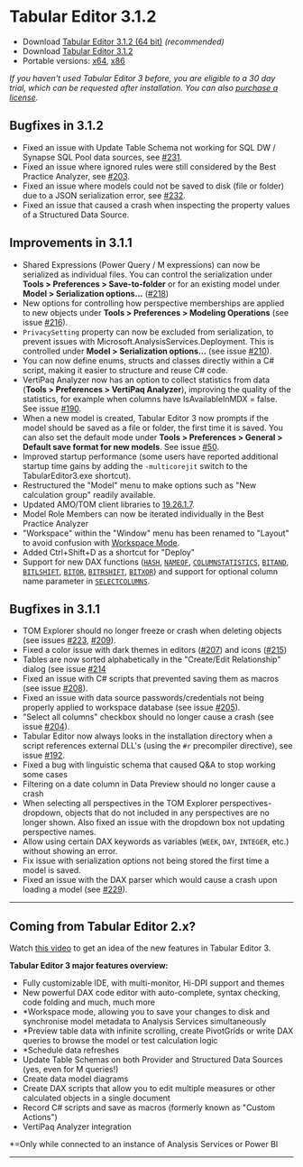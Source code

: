 ﻿# Tabular Editor 3.1.2

- Download [Tabular Editor 3.1.2 (64 bit)](https://cdn.tabulareditor.com/files/TabularEditor.3.1.2.x64.msi) *(recommended)*
- Download [Tabular Editor 3.1.2](https://cdn.tabulareditor.com/files/TabularEditor.3.1.2.x86.msi)
- Portable versions: [x64](https://cdn.tabulareditor.com/files/TabularEditor.3.1.2.x64.zip), [x86](https://cdn.tabulareditor.com/files/TabularEditor.3.1.2.x86.zip)

*If you haven't used Tabular Editor 3 before, you are eligible to a 30 day trial, which can be requested after installation. You can also [purchase a license](https://tabulareditor.com/#licensing).*

## Bugfixes in 3.1.2

- Fixed an issue with Update Table Schema not working for SQL DW / Synapse SQL Pool data sources, see [#231](https://github.com/TabularEditor/TabularEditor3/issues/231).
- Fixed an issue where ignored rules were still considered by the Best Practice Analyzer, see [#203](https://github.com/TabularEditor/TabularEditor3/issues/203).
- Fixed an issue where models could not be saved to disk (file or folder) due to a JSON serialization error, see [#232](https://github.com/TabularEditor/TabularEditor3/issues/232).
- Fixed an issue that caused a crash when inspecting the property values of a Structured Data Source.

## Improvements in 3.1.1

- Shared Expressions (Power Query / M expressions) can now be serialized as individual files. You can control the serialization under **Tools > Preferences > Save-to-folder** or for an existing model under **Model > Serialization options...** ([#218](https://github.com/TabularEditor/TabularEditor3/issues/218))
- New options for controlling how perspective memberships are applied to new objects under **Tools > Preferences > Modeling Operations** (see issue [#216](https://github.com/TabularEditor/TabularEditor3/issues/216)).
- `PrivacySetting` property can now be excluded from serialization, to prevent issues with Microsoft.AnalysisServices.Deployment. This is controlled under **Model > Serialization options...** (see issue [#210](https://github.com/TabularEditor/TabularEditor3/issues/210)).
- You can now define enums, structs and classes directly within a C# script, making it easier to structure and reuse C# code.
- VertiPaq Analyzer now has an option to collect statistics from data (**Tools > Preferences > VertiPaq Analyzer**), improving the quality of the statistics, for example when columns have IsAvailableInMDX = false. See issue [#190](https://github.com/TabularEditor/TabularEditor3/issues/290).
- When a new model is created, Tabular Editor 3 now prompts if the model should be saved as a file or folder, the first time it is saved. You can also set the default mode under **Tools > Preferences > General > Default save format for new models**. See issue [#50](https://github.com/TabularEditor/TabularEditor3/issues/50).
- Improved startup performance (some users have reported additional startup time gains by adding the `-multicorejit` switch to the TabularEditor3.exe shortcut).
- Restructured the "Model" menu to make options such as "New calculation group" readily available.
- Updated AMO/TOM client libraries to [19.26.1.7](https://www.nuget.org/packages/Microsoft.AnalysisServices.retail.amd64/).
- Model Role Members can now be iterated individually in the Best Practice Analyzer
- "Workspace" within the "Window" menu has been renamed to "Layout" to avoid confusion with [Workspace Mode](https://docs.tabulareditor.com/te3/tutorials/workspace-mode.html).
- Added Ctrl+Shift+D as a shortcut for "Deploy"
- Support for new DAX functions ([`HASH`](https://dax.guide/hash), [`NAMEOF`](https://dax.guide/nameof), [`COLUMNSTATISTICS`](https://dax.guide/columnstatistics), [`BITAND`](https://dax.guide/bitand), [`BITLSHIFT`](https://dax.guide/bitlshift), [`BITOR`](https://dax.guide/bitor), [`BITRSHIFT`](https://dax.guide/bitrshift), [`BITXOR`](https://dax.guide/bitxor)) and support for optional column name parameter in [`SELECTCOLUMNS`](https://dax.guide/selectcolumns).

## Bugfixes in 3.1.1

- TOM Explorer should no longer freeze or crash when deleting objects (see issues [#223](https://github.com/TabularEditor/TabularEditor3/issues/223), [#209](https://github.com/TabularEditor/TabularEditor3/issues/209)).
- Fixed a color issue with dark themes in editors ([#207](https://github.com/TabularEditor/TabularEditor3/issues/207)) and icons ([#215](https://github.com/TabularEditor/TabularEditor3/issues/215))
- Tables are now sorted alphabetically in the "Create/Edit Relationship" dialog (see issue [#214](https://github.com/TabularEditor/TabularEditor3/issues/214)
- Fixed an issue with C# scripts that prevented saving them as macros (see issue [#208](https://github.com/TabularEditor/TabularEditor3/issues/208)).
- Fixed an issue with data source passwords/credentials not being properly applied to workspace database (see issue [#205](https://github.com/TabularEditor/TabularEditor3/issues/205)).
- "Select all columns" checkbox should no longer cause a crash (see issue [#204](https://github.com/TabularEditor/TabularEditor3/issues/204)).
- Tabular Editor now always looks in the installation directory when a script references external DLL's (using the `#r` precompiler directive), see issue [#192](https://github.com/TabularEditor/TabularEditor3/issues/192).
- Fixed a bug with linguistic schema that caused Q&A to stop working some cases
- Filtering on a date column in Data Preview should no longer cause a crash
- When selecting all perspectives in the TOM Explorer perspectives-dropdown, objects that do not included in any perspectives are no longer shown. Also fixed an issue with the dropdown box not updating perspective names.
- Allow using certain DAX keywords as variables (`WEEK`, `DAY`, `INTEGER`, etc.) without showing an error.
- Fix issue with serialization options not being stored the first time a model is saved.
- Fixed an issue with the DAX parser which would cause a crash upon loading a model (see [#229](https://github.com/TabularEditor/TabularEditor3/issues/229)).

---
## Coming from Tabular Editor 2.x?

Watch [this video](https://www.youtube.com/watch?v=pt3DdcjfImY) to get an idea of the new features in Tabular Editor 3.

**Tabular Editor 3 major features overview:**
- Fully customizable IDE, with multi-monitor, Hi-DPI support and themes
- New powerful DAX code editor with auto-complete, syntax checking, code folding and much, much more
- *Workspace mode, allowing you to save your changes to disk and synchronise model metadata to Analysis Services simultaneously
- *Preview table data with infinite scrolling, create PivotGrids or write DAX queries to browse the model or test calculation logic
- *Schedule data refreshes
- Update Table Schemas on both Provider and Structured Data Sources (yes, even for M queries!)
- Create data model diagrams
- Create DAX scripts that allow you to edit multiple measures or other calculated objects in a single document
- Record C# scripts and save as macros (formerly known as "Custom Actions")
- VertiPaq Analyzer integration

*=Only while connected to an instance of Analysis Services or Power BI

---